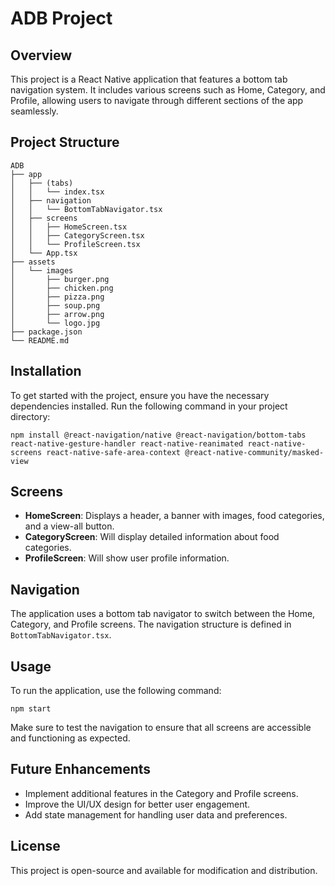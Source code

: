 # ADB Project

## Overview
This project is a React Native application that features a bottom tab navigation system. It includes various screens such as Home, Category, and Profile, allowing users to navigate through different sections of the app seamlessly.

## Project Structure
```
ADB
├── app
│   ├── (tabs)
│   │   └── index.tsx
│   ├── navigation
│   │   └── BottomTabNavigator.tsx
│   ├── screens
│   │   ├── HomeScreen.tsx
│   │   ├── CategoryScreen.tsx
│   │   └── ProfileScreen.tsx
│   └── App.tsx
├── assets
│   └── images
│       ├── burger.png
│       ├── chicken.png
│       ├── pizza.png
│       ├── soup.png
│       ├── arrow.png
│       └── logo.jpg
├── package.json
└── README.md
```

## Installation
To get started with the project, ensure you have the necessary dependencies installed. Run the following command in your project directory:

```
npm install @react-navigation/native @react-navigation/bottom-tabs react-native-gesture-handler react-native-reanimated react-native-screens react-native-safe-area-context @react-native-community/masked-view
```

## Screens
- **HomeScreen**: Displays a header, a banner with images, food categories, and a view-all button.
- **CategoryScreen**: Will display detailed information about food categories.
- **ProfileScreen**: Will show user profile information.

## Navigation
The application uses a bottom tab navigator to switch between the Home, Category, and Profile screens. The navigation structure is defined in `BottomTabNavigator.tsx`.

## Usage
To run the application, use the following command:

```
npm start
```

Make sure to test the navigation to ensure that all screens are accessible and functioning as expected.

## Future Enhancements
- Implement additional features in the Category and Profile screens.
- Improve the UI/UX design for better user engagement.
- Add state management for handling user data and preferences.

## License
This project is open-source and available for modification and distribution.